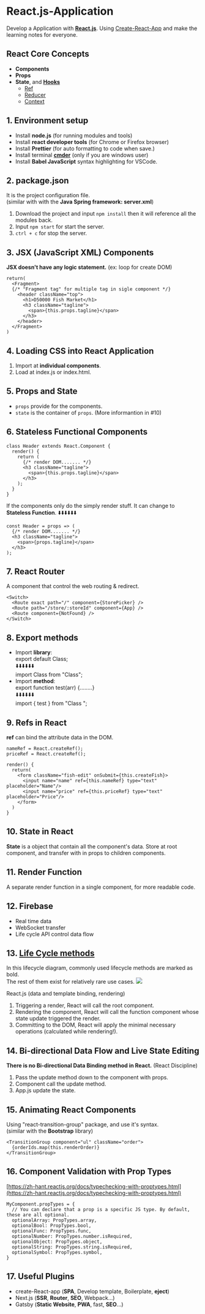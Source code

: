 # React.js-Application

Develop a Application with [**React.js**](https://beta.reactjs.org/learn).
Using [Create-React-App](https://beta.reactjs.org/learn/start-a-new-react-project#getting-started-with-a-minimal-toolchain) and make  the learning notes for everyone.

## React Core Concepts

- **Components**
- **Props**
- **State**, and [**Hooks**](https://reactjs.org/docs/hooks-intro.html)
  - [Ref](https://beta.reactjs.org/learn/referencing-values-with-refs)
  - [Reducer](https://beta.reactjs.org/learn/managing-state#extracting-state-logic-into-a-reducer)
  - [Context](https://beta.reactjs.org/learn/passing-data-deeply-with-context)

## 1. Environment setup

- Install **node.js** (for running modules and tools)
- Install **react developer tools** (for Chrome or Firefox browser)
- Install **Prettier** (for auto formatting to code when save.)
- Install terminal [**cmder**](https://cmder.net/) (only if you are windows user)
- Install **Babel JavaScript** syntax highlighting for VSCode.

## 2. package.json

It is the project configuration file.  
(similar with with the **Java Spring framework: server.xml**)

1.  Download the project and input `npm install` then it will reference
    all the modules back.
2.  Input `npm start` for start the server.
3.  `ctrl + c` for stop the server.

## 3. JSX (JavaScript XML) Components

**JSX doesn't have any logic statement.** (ex: loop for create DOM)

```
return(
  <Fragment>
  {/* "Fragment tag" for multiple tag in sigle component */}
    <header className="top">
      <h1>D50000 Fish Market</h1>
      <h3 className="tagline">
        <span>{this.props.tagline}</span>
      </h3>
    </header>
  </Fragment>
)
```

## 4. Loading CSS into React Application

1.  Import at **individual components**.
2.  Load at index.js or index.html.

## 5. Props and State

- `props` provide for the components.
- `state` is the container of `props`. (More informantion in #10)

## 6. Stateless Functional Components

```
class Header extends React.Component {
  render() {
    return (
      {/* render DOM....... */}
      <h3 className="tagline">
        <span>{this.props.tagline}</span>
      </h3>
    );
  }
}
```

If the components only do the simply render stuff. It can change to **Stateless Function**. ⬇️⬇️⬇️⬇️⬇️⬇️

```
const Header = props => (
  {/* render DOM....... */}
  <h3 className="tagline">
    <span>{props.tagline}</span>
  </h3>
);
```

## 7. React Router

A component that control the web routing & redirect.

```
<Switch>
  <Route exact path="/" component={StorePicker} />
  <Route path="/store/:storeId" component={App} />
  <Route component={NotFound} />
</Switch>
```

## 8. Export methods

- Import **library**:  
  export default Class;  
  ⬇️⬇️⬇️⬇️⬇️⬇️  
  import Class from "Class";
- Import **method**:  
  export function test(arr) {........}  
  ⬇️⬇️⬇️⬇️⬇️⬇️  
  import { test } from "Class ";

## 9. Refs in React

**ref** can bind the attribute data in the DOM.

```
nameRef = React.createRef();
priceRef = React.createRef();

render() {
  return(
    <form className="fish-edit" onSubmit={this.createFish}>
      <input name="name" ref={this.nameRef} type="text" placeholder="Name"/>
      <input name="price" ref={this.priceRef} type="text" placeholder="Price"/>
    </form>
  )
}
```

## 10. State in React

**State** is a object that contain all the component's data.
Store at root component, and transfer with in props to children components.

## 11. Render Function

A separate render function in a single component, for more readable code.

## 12. Firebase

- Real time data
- WebSocket transfer
- Life cycle API control data flow

## 13. [Life Cycle methods](https://reactjs.org/docs/state-and-lifecycle.html#adding-lifecycle-methods-to-a-class)

In this lifecycle diagram, commonly used lifecycle methods are marked as bold.  
The rest of them exist for relatively rare use cases.
![](https://github.com/D50000/React.js-Application/blob/master/react_lifecycle.png)

React.js (data and template binding, rendering)

1. Triggering a render, React will call the root component.
2. Rendering the component, React will call the function component whose state update triggered the render.
3. Committing to the DOM, React will apply the minimal necessary operations (calculated while rendering!).

## 14. Bi-directional Data Flow and Live State Editing

**There is no Bi-directional Data Binding method in React.** (React Discipline)

1.  Pass the update method down to the component with props.
2.  Component call the update method.
3.  App.js update the state.

## 15. Animating React Components

Using "react-transition-group" package, and use it's syntax.  
(similar with the **Bootstrap** library)

```
<TransitionGroup component="ul" className="order">
  {orderIds.map(this.renderOrder)}
</TransitionGroup>
```

## 16. Component Validation with Prop Types

[https://zh-hant.reactjs.org/docs/typechecking-with-proptypes.html](https://zh-hant.reactjs.org/docs/typechecking-with-proptypes.html)

```
MyComponent.propTypes = {
  // You can declare that a prop is a specific JS type. By default, these are all optional.
  optionalArray: PropTypes.array,
  optionalBool: PropTypes.bool,
  optionalFunc: PropTypes.func,
  optionalNumber: PropTypes.number.isRequired,
  optionalObject: PropTypes.object,
  optionalString: PropTypes.string.isRequired,
  optionalSymbol: PropTypes.symbol,
}
```

## 17. Useful Plugins

- create-React-app (**SPA**, Develop template, Boilerplate, **eject**)
- Next.js (**SSR**, **Router**, **SEO**, Webpack...)
- Gatsby (**Static Website**, **PWA**, fast, **SEO**...)
